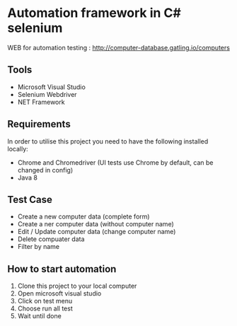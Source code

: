 
# Automation framework in C# selenium

WEB for automation testing : http://computer-database.gatling.io/computers

## Tools

* Microsoft Visual Studio
* Selenium Webdriver
* NET Framework

## Requirements

In order to utilise this project you need to have the following installed locally:

* Chrome and Chromedriver (UI tests use Chrome by default, can be changed in config)
* Java 8

## Test Case

* Create a new computer data (complete form)
* Create a ner computer data (without computer name)
* Edit / Update computer data (change computer name)
* Delete compuater data
* Filter by name

## How to start automation
1. Clone this project to your local computer
2. Open microsoft visual studio
3. Click on test menu
4. Choose run all test
5. Wait until done
